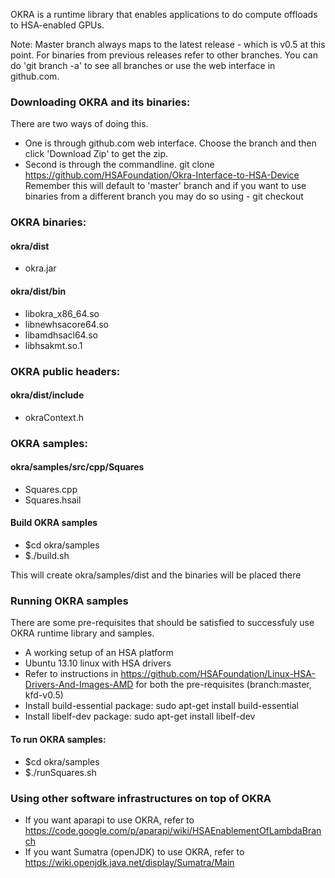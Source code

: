 OKRA is a runtime library that enables applications to do compute offloads to 
HSA-enabled GPUs.

Note: Master branch always maps to the latest release - which is v0.5 at this point. For binaries from
previous releases refer to other branches. You can do 'git branch -a' to see all
branches or use the web interface in github.com.

### Downloading OKRA and its binaries:
There are two ways of doing this. 
* One is through github.com web interface. Choose the branch and then click 'Download Zip' to get the zip.
* Second is through the commandline. git clone https://github.com/HSAFoundation/Okra-Interface-to-HSA-Device
  Remember this will default to 'master' branch and if you want to use binaries from a different branch
  you may do so using - git checkout

### OKRA binaries:

#### okra/dist
* okra.jar

#### okra/dist/bin
* libokra_x86_64.so
* libnewhsacore64.so
* libamdhsacl64.so
* libhsakmt.so.1

### OKRA public headers:

#### okra/dist/include
* okraContext.h

### OKRA samples:

#### okra/samples/src/cpp/Squares
* Squares.cpp
* Squares.hsail

#### Build OKRA samples
* $cd okra/samples
* $./build.sh

This will create okra/samples/dist and the binaries will be placed there

### Running OKRA samples

There are some pre-requisites that should be satisfied to successfuly use OKRA 
runtime library and samples.
	
* A working setup of an HSA platform
* Ubuntu 13.10 linux with HSA drivers
* Refer to instructions in  https://github.com/HSAFoundation/Linux-HSA-Drivers-And-Images-AMD
  for both the pre-requisites (branch:master, kfd-v0.5)
* Install build-essential package: sudo apt-get install build-essential
* Install libelf-dev package: sudo apt-get install libelf-dev

#### To run OKRA samples:
* $cd okra/samples
* $./runSquares.sh

### Using other software infrastructures on top of OKRA 

* If you want aparapi to use OKRA, refer to https://code.google.com/p/aparapi/wiki/HSAEnablementOfLambdaBranch
* If you want Sumatra (openJDK) to use OKRA, refer to https://wiki.openjdk.java.net/display/Sumatra/Main
